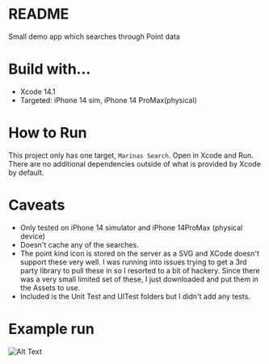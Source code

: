 # README

Small demo app which searches through Point data 

# Build with...

- Xcode 14.1
- Targeted: iPhone 14 sim, iPhone 14 ProMax(physical)

# How to Run

This project only has one target, `Marinas Search`. Open in Xcode and Run. There are no additional dependencies outside of what is provided by Xcode by default.

# Caveats

- Only tested on iPhone 14 simulator and iPhone 14ProMax (physical device)
- Doesn't cache any of the searches.
- The point kind icon is stored on the server as a SVG and XCode doesn't support these very well. I was running into issues trying to get a 3rd party library to pull these in so I resorted to a bit of hackery. Since there was a very small limited set of these, I just downloaded and put them in the Assets to use.
- Included is the Unit Test and UITest folders but I didn't add any tests.

# Example run

![Alt Text](test.gif)